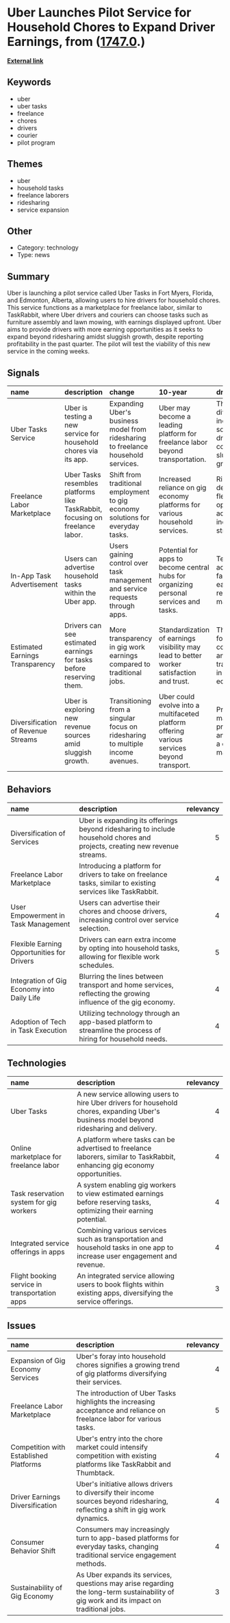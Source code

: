# __Uber Launches Pilot Service for Household Chores to Expand Driver Earnings__, from ([1747.0](https://kghosh.substack.com/p/1747.0).)

__[External link](https://www.theverge.com/2023/11/14/23960367/uber-tasks-pilot-chores-driver-courier-laborer)__



## Keywords

* uber
* uber tasks
* freelance
* chores
* drivers
* courier
* pilot program

## Themes

* uber
* household tasks
* freelance laborers
* ridesharing
* service expansion

## Other

* Category: technology
* Type: news

## Summary

Uber is launching a pilot service called Uber Tasks in Fort Myers, Florida, and Edmonton, Alberta, allowing users to hire drivers for household chores. This service functions as a marketplace for freelance labor, similar to TaskRabbit, where Uber drivers and couriers can choose tasks such as furniture assembly and lawn mowing, with earnings displayed upfront. Uber aims to provide drivers with more earning opportunities as it seeks to expand beyond ridesharing amidst sluggish growth, despite reporting profitability in the past quarter. The pilot will test the viability of this new service in the coming weeks.

## Signals

| name                               | description                                                                  | change                                                                            | 10-year                                                                                    | driving-force                                                                          |   relevancy |
|:-----------------------------------|:-----------------------------------------------------------------------------|:----------------------------------------------------------------------------------|:-------------------------------------------------------------------------------------------|:---------------------------------------------------------------------------------------|------------:|
| Uber Tasks Service                 | Uber is testing a new service for household chores via its app.              | Expanding Uber's business model from ridesharing to freelance household services. | Uber may become a leading platform for freelance labor beyond transportation.              | The need for diversified income sources for drivers and couriers amid sluggish growth. |           4 |
| Freelance Labor Marketplace        | Uber Tasks resembles platforms like TaskRabbit, focusing on freelance labor. | Shift from traditional employment to gig economy solutions for everyday tasks.    | Increased reliance on gig economy platforms for various household services.                | Rising demand for flexible work options and additional income streams.                 |           3 |
| In-App Task Advertisement          | Users can advertise household tasks within the Uber app.                     | Users gaining control over task management and service requests through apps.     | Potential for apps to become central hubs for organizing personal services and tasks.      | Technological advancements facilitating easier service requests and management.        |           3 |
| Estimated Earnings Transparency    | Drivers can see estimated earnings for tasks before reserving them.          | More transparency in gig work earnings compared to traditional jobs.              | Standardization of earnings visibility may lead to better worker satisfaction and trust.   | The demand for fair compensation and transparency in gig economy jobs.                 |           3 |
| Diversification of Revenue Streams | Uber is exploring new revenue sources amid sluggish growth.                  | Transitioning from a singular focus on ridesharing to multiple income avenues.    | Uber could evolve into a multifaceted platform offering various services beyond transport. | Pressure to maintain profitability and growth in a competitive market.                 |           4 |

## Behaviors

| name                                       | description                                                                                                                |   relevancy |
|:-------------------------------------------|:---------------------------------------------------------------------------------------------------------------------------|------------:|
| Diversification of Services                | Uber is expanding its offerings beyond ridesharing to include household chores and projects, creating new revenue streams. |           5 |
| Freelance Labor Marketplace                | Introducing a platform for drivers to take on freelance tasks, similar to existing services like TaskRabbit.               |           4 |
| User Empowerment in Task Management        | Users can advertise their chores and choose drivers, increasing control over service selection.                            |           4 |
| Flexible Earning Opportunities for Drivers | Drivers can earn extra income by opting into household tasks, allowing for flexible work schedules.                        |           5 |
| Integration of Gig Economy into Daily Life | Blurring the lines between transport and home services, reflecting the growing influence of the gig economy.               |           4 |
| Adoption of Tech in Task Execution         | Utilizing technology through an app-based platform to streamline the process of hiring for household needs.                |           4 |

## Technologies

| name                                          | description                                                                                                                              |   relevancy |
|:----------------------------------------------|:-----------------------------------------------------------------------------------------------------------------------------------------|------------:|
| Uber Tasks                                    | A new service allowing users to hire Uber drivers for household chores, expanding Uber's business model beyond ridesharing and delivery. |           4 |
| Online marketplace for freelance labor        | A platform where tasks can be advertised to freelance laborers, similar to TaskRabbit, enhancing gig economy opportunities.              |           4 |
| Task reservation system for gig workers       | A system enabling gig workers to view estimated earnings before reserving tasks, optimizing their earning potential.                     |           4 |
| Integrated service offerings in apps          | Combining various services such as transportation and household tasks in one app to increase user engagement and revenue.                |           4 |
| Flight booking service in transportation apps | An integrated service allowing users to book flights within existing apps, diversifying the service offerings.                           |           3 |

## Issues

| name                                   | description                                                                                                                              |   relevancy |
|:---------------------------------------|:-----------------------------------------------------------------------------------------------------------------------------------------|------------:|
| Expansion of Gig Economy Services      | Uber's foray into household chores signifies a growing trend of gig platforms diversifying their services.                               |           4 |
| Freelance Labor Marketplace            | The introduction of Uber Tasks highlights the increasing acceptance and reliance on freelance labor for various tasks.                   |           5 |
| Competition with Established Platforms | Uber's entry into the chore market could intensify competition with existing platforms like TaskRabbit and Thumbtack.                    |           4 |
| Driver Earnings Diversification        | Uber's initiative allows drivers to diversify their income sources beyond ridesharing, reflecting a shift in gig work dynamics.          |           4 |
| Consumer Behavior Shift                | Consumers may increasingly turn to app-based platforms for everyday tasks, changing traditional service engagement methods.              |           4 |
| Sustainability of Gig Economy          | As Uber expands its services, questions may arise regarding the long-term sustainability of gig work and its impact on traditional jobs. |           3 |